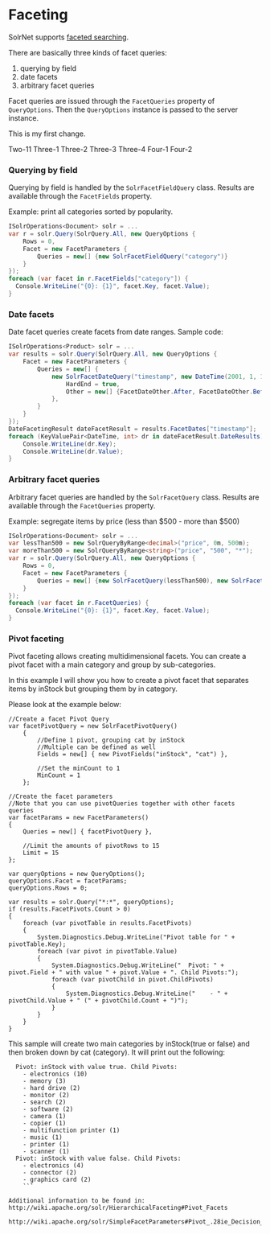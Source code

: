 # Faceting

SolrNet supports [faceted searching](http://wiki.apache.org/solr/SolrFacetingOverview).

There are basically three kinds of facet queries:

 1. querying by field
 1. date facets
 1. arbitrary facet queries

Facet queries are issued through the `FacetQueries` property of `QueryOptions`. Then the `QueryOptions` instance is passed to the server instance.

This is my first change.

Two-11
Three-1
Three-2
Three-3
Three-4
Four-1
Four-2
### Querying by field
Querying by field is handled by the `SolrFacetFieldQuery` class. Results are available through the `FacetFields` property.

Example: print all categories sorted by popularity.

```c#
ISolrOperations<Document> solr = ...
var r = solr.Query(SolrQuery.All, new QueryOptions {
    Rows = 0,
    Facet = new FacetParameters {
        Queries = new[] {new SolrFacetFieldQuery("category")}
    }
});
foreach (var facet in r.FacetFields["category"]) {
  Console.WriteLine("{0}: {1}", facet.Key, facet.Value);
}
```

### Date facets
Date facet queries create facets from date ranges. Sample code:

```C#
ISolrOperations<Product> solr = ...
var results = solr.Query(SolrQuery.All, new QueryOptions {
    Facet = new FacetParameters {
        Queries = new[] {
            new SolrFacetDateQuery("timestamp", new DateTime(2001, 1, 1).AddDays(-1) /* range start */, new DateTime(2001, 1, 1).AddMonths(1) /* range end */, "+1DAY" /* gap */) {
                HardEnd = true,
                Other = new[] {FacetDateOther.After, FacetDateOther.Before}
            },
        }
    }
});
DateFacetingResult dateFacetResult = results.FacetDates["timestamp"];
foreach (KeyValuePair<DateTime, int> dr in dateFacetResult.DateResults) {
    Console.WriteLine(dr.Key);
    Console.WriteLine(dr.Value);
}
```

### Arbitrary facet queries
Arbitrary facet queries are handled by the `SolrFacetQuery` class. Results are available through the `FacetQueries` property.

Example: segregate items by price (less than $500 - more than $500)

```C#
ISolrOperations<Document> solr = ...
var lessThan500 = new SolrQueryByRange<decimal>("price", 0m, 500m);
var moreThan500 = new SolrQueryByRange<string>("price", "500", "*");
var r = solr.Query(SolrQuery.All, new QueryOptions {
    Rows = 0,
    Facet = new FacetParameters {
        Queries = new[] {new SolrFacetQuery(lessThan500), new SolrFacetQuery(moreThan500)}
    }
});
foreach (var facet in r.FacetQueries) {
  Console.WriteLine("{0}: {1}", facet.Key, facet.Value);
}
```

### Pivot faceting
Pivot faceting allows creating multidimensional facets. You can create a pivot facet with a main category and group by sub-categories. 

In this example I will show you how to create a pivot facet that separates items by inStock but grouping them by in category.

Please look at the example below:
```
//Create a facet Pivot Query
var facetPivotQuery = new SolrFacetPivotQuery()
    {
        //Define 1 pivot, grouping cat by inStock
        //Multiple can be defined as well
        Fields = new[] { new PivotFields("inStock", "cat") },

        //Set the minCount to 1
        MinCount = 1
    };

//Create the facet parameters
//Note that you can use pivotQueries together with other facets queries
var facetParams = new FacetParameters()
{
    Queries = new[] { facetPivotQuery },

    //Limit the amounts of pivotRows to 15
    Limit = 15
};

var queryOptions = new QueryOptions();
queryOptions.Facet = facetParams;
queryOptions.Rows = 0;

var results = solr.Query("*:*", queryOptions);
if (results.FacetPivots.Count > 0)
{
    foreach (var pivotTable in results.FacetPivots)
    {
        System.Diagnostics.Debug.WriteLine("Pivot table for " + pivotTable.Key);
        foreach (var pivot in pivotTable.Value)
        {
            System.Diagnostics.Debug.WriteLine("  Pivot: " + pivot.Field + " with value " + pivot.Value + ". Child Pivots:");
            foreach (var pivotChild in pivot.ChildPivots)
            {
                System.Diagnostics.Debug.WriteLine("    - " + pivotChild.Value + " (" + pivotChild.Count + ")");
            }
        }
    }
}
```

This sample will create two main categories by inStock(true or false) and then broken down by cat (category). It will print out the following:
```
  Pivot: inStock with value true. Child Pivots:
    - electronics (10)
    - memory (3)
    - hard drive (2)
    - monitor (2)
    - search (2)
    - software (2)
    - camera (1)
    - copier (1)
    - multifunction printer (1)
    - music (1)
    - printer (1)
    - scanner (1)
  Pivot: inStock with value false. Child Pivots:
    - electronics (4)
    - connector (2)
    - graphics card (2)
    ```

Additional information to be found in:
http://wiki.apache.org/solr/HierarchicalFaceting#Pivot_Facets

http://wiki.apache.org/solr/SimpleFacetParameters#Pivot_.28ie_Decision_Tree.29_Faceting

